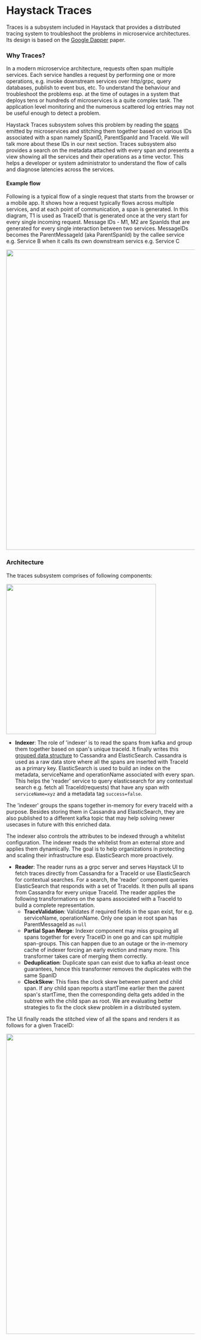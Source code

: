 # Haystack Traces

Traces is a subsystem included in Haystack that provides a distributed tracing system to troubleshoot the problems in microservice architectures. Its design is based on the [Google Dapper](http://research.google.com/pubs/pub36356.html) paper.

### Why Traces?
In a modern microservice architecture, requests often span multiple services. Each service handles a request by performing one or more operations, e.g. invoke downstream services over http/grpc, query databases, publish to event bus, etc. To understand the behaviour and troubleshoot the problems esp. at the time of outages in a system that deploys tens or hundreds of microservices is a quite complex task. The application level monitoring and the numerous scattered log entries may not be useful enough to detect a problem. 

Haystack Traces subsystem solves this problem by reading the [spans](https://github.com/ExpediaDotCom/haystack-idl/blob/master/proto/span.proto) emitted by microservices and stitching them together based on various IDs associated with a span namely SpanID, ParentSpanId and TraceId. We will talk more about these IDs in our next section. Traces subsystem also provides a search on the metadata attached with every span and presents a view showing all the services and their operations as a time vector. This helps a developer or system administrator to understand the flow of calls and diagnose latencies across the services.  

#### Example flow
Following is a typical flow of a single request that starts from the browser or a mobile app. It shows how a request typically flows across multiple services, and at each point of communication, a span is generated. In this diagram, T1 is used as TraceID that is generated once at the very start for every single incoming request. Message IDs - M1, M2 are SpanIds that are generated for every single interaction between two services. MessageIDs becomes the ParentMessageId (aka ParentSpanId) by the callee service e.g. Service B when it calls its own downstream servics e.g. Service C

<img src="../images/Haystack-Spans.png" style="width: 800px;"/>



### Architecture
The traces subsystem comprises of following components:

<img src="../images/trace-subsystem-architecture.png" style="width: 400px;"/>

- **Indexer**: The role of 'indexer' is to read the spans from kafka and group them together based on span's unique traceId. It finally writes this [grouped data structure](https://github.com/ExpediaDotCom/haystack-idl/blob/master/proto/spanBuffer.proto) to Cassandra and ElasticSearch. Cassandra is used as a raw data store where all the spans are inserted with TraceId as a primary key. ElasticSearch is used to build an index on the metadata, serviceName and operationName associated with every span. This helps the 'reader' service to query elasticsearch for any contextual search e.g. fetch all TraceId(requests) that have any span with `serviceName=xyz` and a metadata tag `success=false`. 

The 'indexer' groups the spans together in-memory for every traceId with a purpose. Besides storing them in Cassandra and ElasticSearch, they are also published to a different kafka topic that may help solving newer usecases in future with this enriched data.  

The indexer also controls the attributes to be indexed through a whitelist configuration. The indexer reads the whitelist from an external store and applies them dynamically. The goal is to help organizations in protecting and scaling their infrastructure esp. ElasticSearch more proactively. 


- **Reader**: The reader runs as a grpc server and serves Haystack UI to fetch traces directly from Cassandra for a TraceId or use ElasticSearch for contextual searches. For a search, the 'reader' component queries ElasticSearch that responds with a set of TraceIds. It then pulls all spans from Cassandra for every unique TraceId. The reader applies the following transformations on the spans associated with a TraceId to build a complete representation.
     - **TraceValidation**: Validates if required fields in the span exist, for e.g. serviceName, operationName. Only one span ie root span has ParentMessageId as `null`
     - **Partial Span Merge**: Indexer component may miss grouping all spans together for every TraceID in one go and can spit multiple span-groups. This can happen due to an outage or the in-memory cache of indexer forcing an early eviction and many more. This transformer takes care of merging them correctly.
     - **Deduplication**: Duplicate span can exist due to kafka at-least once guarantees, hence this transformer removes the duplicates with the same SpanID    
     - **ClockSkew**: This fixes the clock skew between parent and child span. If any child span reports a startTime earlier then the parent span's startTime, then the corresponding delta gets added in the subtree with the child span as root. We are evaluating better strategies to fix the clock skew problem in a distributed system.
     
The UI finally reads the  stitched view of all the spans and renders it as follows for a given TraceID:

<img src="../images/trace_details.png" style="width: 800px;"/>
